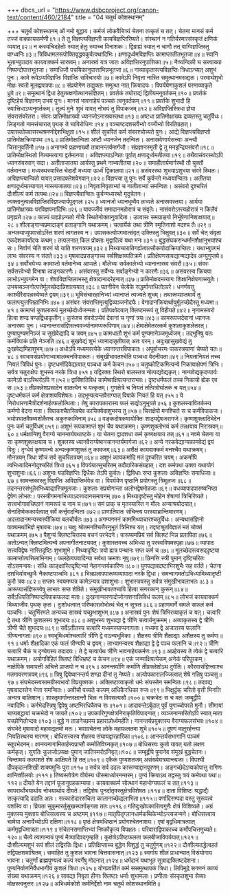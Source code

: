 +++
dbcs_url = "https://www.dsbcproject.org/canon-text/content/460/2184"
title = "04 चतुर्थं कोशस्थानम्"

+++
चतुर्थं कोशस्थानम्
ओं नमो बुद्धाय।
कर्मजं लोकवैचित्र्यं चेतना तत्कृतं च तत्। 
चेतना मानसं कर्म तज्जं वाक्कायकर्मणी॥१॥
ते तु विज्ञप्त्यविज्ञप्ती कायविज्ञप्तिरिष्यते। 
संस्थानं न गतिर्यस्मात्संस्कृतं क्षणिकं व्ययात्॥२॥
न कस्यचिदहेतोः स्यात् हेतुः स्याच्च विनाशकः। 
द्विग्राह्यं स्यात् न चाणौ तत् वाग्विज्ञप्तिस्तु वाग्ध्वनिः॥३॥
त्रिविधामलरूपोक्तिवृद्धयकुर्वत्पथादिभिः। 
क्षणादूर्ध्वमविज्ञप्तिः कामाप्तातीतभूतजा॥४॥
स्वानि भूतान्युपादाय कायवाक्कर्म सास्रवम्। 
अनास्रवं यत्र जातः अविज्ञप्तिरनुपात्तिका॥५॥
नैःष्यन्दिकी च सत्त्वाख्या निष्यन्दोपात्तभूतजा। 
समाधिजौ पचयिकानुपात्ताभिन्नभूतजा॥६॥
नाव्याकृतास्त्यविज्ञप्तिः त्रिधाऽन्व्यत् अशुभं पुनः। 
कामे रूपेऽप्यविज्ञप्तिः विज्ञप्तिः सविचारयोः॥७॥
कामेऽपि निवृता नास्ति समुत्थानमसद्यतः। 
परमार्थशुभो मोक्षः स्वतो मूलह्य्रपत्रपाः॥८॥
संप्रयोगेण तद्युक्ताः समुत्था नात् क्रियादयः। 
विपर्ययेणाकुशलं परमाव्याकृते ध्रुवे॥९॥
समुत्थानं द्विधा हेतुतत्‍क्षणोत्थानसंज्ञितम्। 
प्रवर्तकं तयोराद्यं द्वितीयमनुवर्तकम्॥१०॥
प्रवर्तकं दृष्टिहेयं विज्ञानम् उभयं पुनः। 
मानसं भावनाहेयं पञ्चकं त्वनुवर्तकम्॥११॥
प्रवर्तके शुभादौ हि स्यात्त्रिधाऽप्यनुवर्तकम्। 
तुल्यं मुनेः शुभं यावत् नोभयं तु विपाकजम्॥१२॥
अविज्ञप्तिस्त्रिधा ज्ञेया संवरासंवरेतरा। 
संवरः प्रातिमोक्षाख्यो ध्यानजोऽनास्रवस्तथा॥१३॥
अष्टधा प्रातिमोक्षाख्यः द्रव्यतस्तु चतुर्विधः। 
लिङ्गतो नामसंचारात् पृथक् ते चाविरोधिनः॥१४॥
पञ्चाष्टदशसर्वेभ्यो वर्ज्येभ्यो विरतिग्रहात्। 
उपासकोपवासस्थश्रमणोद्देशभिक्षुता॥१५॥
शीलं सुचरितं कर्म संवरश्चोच्यते पुनः। 
आद्ये विज्ञप्त्यविज्ञप्तो प्रातिमोक्षक्रियापथः॥१६॥
प्रातिमोक्षान्विता अष्टौ ध्यानजेन तदन्वितः। 
अनास्रवेणार्यसत्त्वाः अन्त्यौ चित्तानुवर्तिनौ॥१७॥
अनागम्ये प्रहाणाख्यौ तावानन्तर्यमार्गजौ। 
संप्रज्ञानस्मृती द्वे तु मन‍इन्द्रियसंवरौ॥१८॥
प्रातिमोक्षस्थितो नित्यमत्यागा द्वर्तमानया। 
अविज्ञप्त्याऽन्वितः पूर्वात् क्षणादूर्ध्वमतीतया॥१९॥
तथैवासंवरस्थोऽपि ध्यानसंवरवान् सदा। 
अतीताजातया आर्यस्तु प्रथमे नाभ्यतीतया॥२०॥
समाहीतार्यमार्गस्थौ तौ युक्तौ वर्तमानया। 
मध्यस्थस्यास्ति चेदादौ मध्यया ऊर्ध्वं द्विकालया॥२१॥
असंवरस्थः शुभयाऽशुभया संवरे स्थितः। 
अविज्ञप्त्यान्वितो यावत् प्रसादक्लेशवेगवान्॥२२॥
विज्ञप्त्या तु पुनः सर्वे कुर्वन्तो मध्ययान्विताः। 
अतीतया क्षणादूर्ध्वमात्यागात् नास्त्यजातया॥२३॥
निवृतानिवृताभ्यां च नातीताभ्यां समन्वितः। 
असंवरो दुश्चरितं दौःशील्यं कर्म तत्पथः॥२४॥
विज्ञप्त्यैवान्वितः कुर्वन्मध्यस्थो मृदुचेतनः। 
त्यक्तानुत्पन्नविज्ञप्तिरविज्ञप्त्यार्यपुद्‍गलः॥२५॥
ध्यानजो ध्यानभूम्यैव लभ्यते अनास्रवस्तया। 
आर्यया प्रातिमोक्षाख्यः परविज्ञपनादिभिः॥२६॥
यावज्जीवं समादानमहोरात्रं च संवृतेः। 
नासंवरोऽस्त्यहोरात्रं न किलैवं प्रगृह्यते॥२७॥
काल्यं ग्राह्योऽन्यतो नीचैः स्थितेनोक्तानुवादिता। 
उपवासः समग्राङ्गो निर्भूषेणानिशाक्षयात्॥२८॥
शीलाङ्गान्यप्रमादाङ्गं व्रताङ्गानि यथाक्रमम्। 
चत्वार्येकं तथा त्रीणि स्मृतिनाशो मदश्च तैः॥२९॥
अन्यस्याप्युपवासोऽस्ति शरणं त्वगतस्य न। 
उपासकत्वोपगमात्संवृत् उक्तिस्तु भिक्षुवत्॥३०॥
सर्वे चेत् संवृता एकदेशकार्यादयः कथम्। 
तत्‍पलनात् किल प्रोक्ताः मृद्वादित्वं यथा मनः॥३१॥
बुद्धसंघकरान्धर्मानशैक्षानुभयांश्च सः। 
निर्वाणं चेति शरणं यो याति शरणत्रयम्॥३२॥
मिथ्याचारातिगर्ह्यत्वात्सौकर्यादाक्रियाप्तितः।
यथाभ्युपगमं लाभः संवरस्य न संतते॥३३॥
मृषावादप्रसङ्गाच्च सर्वशिक्षाव्यतिक्रमे। 
प्रतिक्षेपणसावद्यान्मद्यादेव अन्युगुप्तये॥३४॥
सर्वोभयेभ्यः कामाप्तो वर्तमानेभ्य आप्यते। 
मौलेभ्यः सर्वकालेभ्यो ध्यानानास्रव संवरौ॥३५॥
संवरः सर्वसत्त्वेभ्यो विभाषा त्वङ्गकारणैः। 
असंवरस्तु सर्वेभ्यः सर्वाङ्गेभ्यो न कारणैः॥३६॥
असंवरस्य क्रियया लाभोऽभ्युपगमेन वा। 
शेषाविज्ञप्तिलाभस्तु क्षेत्रादानादरेहनात्॥३७॥
प्रातिमोक्षदमत्यागः शिक्षानिक्षेपणाच्च्युतेः। 
उभयव्यञ्जनोत्पत्तेर्मूलच्छेदान्निशात्ययात्॥३८॥
पतनीयेन चेत्येके सद्धर्मान्तधितोऽपरे। 
धनर्णवत्तु काश्मीरैरापन्नस्येष्यते द्वयम्॥३९॥
भूमिसंचारहानिभ्यां ध्यानाप्तं त्यज्यते शुभम्। 
तथारूप्याप्तमार्यं तु फलाप्त्युत्तप्तिहानिभिः॥४०॥
असंवरः संवराप्तिमृत्युद्विव्यञ्जनोदयैः। 
वेगादानक्रियार्थायुर्मूलच्छेदैस्तु मध्यमा॥४१॥
कामाप्तं कुशलारूपं मूलच्छेदोर्ध्वजन्मतः। 
प्रतिपक्षोदयात् क्लिष्टमरूपं तु विहीयते॥४२॥
नृणामसंवरो हित्वा शण्ढ पण्डद्विधाकृतीन्। 
कुरूंश्च संवरोऽप्येवं देवानां च नृणां त्रयः॥४३॥
कामरूपजदेवानां ध्यानजः अनास्रवः पुनः। 
ध्यानान्तरासंज्ञिसत्त्ववर्ज्यानामप्यरूपिणाम्॥४४॥
क्षेमाक्षेमेतरत्कर्म कुशलाकुशलेतरत्। 
पुण्यापुण्यमनिञ्जं च सुखेवेद्यादि च त्रयम्॥४५॥
कामधातौ शुभं कर्म पुण्यमानेञ्जमूर्ध्वजम्। 
तद्‍भूमिषु यतः कर्मविपाकं प्रति नेञ्जति॥४६॥
सुखवेद्यं शुभं ध्यानादातृतीयात् अतः परम्। 
अदुःखासुखवेद्यं तु दुःखवेद्यमिहाशुभम्॥४७॥
अधोऽपि मध्यमस्त्येके ध्यानान्तरविपाकतः। 
अपूर्वाचरमः पाकस्त्रयाणां चेष्यते यतः॥४८॥
स्वभावसंप्रयोगाभ्यामालम्बनविपाकतः। 
संमुखीभावतश्चेति पञ्चधा वेदनीयता॥४९॥
नियतानियतं तच्च नियतं त्रिविधं पुनः। 
दृष्टधर्मादिवेद्यत्वात् पञ्चधा कर्म केचन॥५०॥
चतुष्कोटिकमित्यन्ये निकायाक्षेपणं त्रिभिः। 
सर्वत्र चतुराक्षेपः शुभस्य नरके त्रिधा॥५१॥
यद्विरक्तः स्थिरो बालस्तत्र नोत्पद्यवेद्यकृत्। 
नान्यवेद्यकृदप्यार्यः कामेऽग्रे वाऽस्थिरोऽपि न॥५२॥
द्वाविंशतिविधं कामेष्वाक्षिपत्यन्तराभवः। 
दृष्टधर्मफलं तच्च निकायो ह्येक एव सः॥५३॥
तीव्रक्लेशप्रसादेन सातत्येन च यत्कृतम्। 
गुणक्षेत्रे च नियतं तत्पित्रोर्घातकं च यत्॥५४॥
दृष्टधर्मफलं कर्म क्षेत्राशयविशेषतः। 
तद्‍भूम्यत्यन्तवैराग्यात् विपाके नियतं हि यत्॥५५॥
ये निरोधारणामैत्रीदर्शनार्हत्फलोत्थिताः। 
तेषु कारापकारास्य फलं सद्योऽनुभूयते॥५६॥
कुशलस्यावितर्कस्य कर्मणो वेदना मता। 
विपाकश्चैतसिक्येव कायिक्येवाशुभस्य तु॥५७॥
चित्तक्षेपो मनश्चित्ते स च कर्मविपाकजः। 
भयोपघातवैषम्यशोकैश्च अकुरुकामिनाम्॥५८॥
वङ्कदोषकषायोक्तिः शाठ्‍यद्वेषजरागजे। 
कृष्णशुक्लादिभेदेन पुनः कर्म चतुर्विधम्॥५९॥
अशुभं रूपकामाप्तं शुभं चैव यथाक्रमम्। 
कृष्णशुक्लोभयं कर्म तत्क्षयाय निरास्रवम्॥६०॥
धर्मक्षान्तिषु वैराग्ये चानन्तर्यपथाष्टके। 
या चेतना द्वादशधा कर्म कृष्णक्षयाय तत्॥६१॥
नवमे चेतना या सा कृष्णशुक्लक्षयाय च। 
शुक्लस्य ध्यानवैराग्येष्वन्त्यानन्तर्यमार्गजा॥६२॥
अन्ये नरकवेद्यान्यकामवेद्यं द्वयं विदुः। 
दृग्धेयं कृष्णमन्ये अन्यत्कृष्णशुक्लं तु कामजम्॥६३॥
अशैक्षं कायवाक्कर्म मनश्चैव यथाक्रमम्। 
मौनत्रयम् त्रिधा शौचं सर्व सुचरितत्रयम्॥६४॥
अशुभं कायकर्मादि मतं दुश्चरित त्रयम्। 
अकर्मापि त्वभिध्यादिमनोदुश्चरितं त्रिधा॥६५॥
विपर्ययात्सुचरितम् तदौदारिकसंग्रहात्। 
दश कर्मपथा उक्ता यथायोगं शुभाशुभाः॥६६॥
अशुभाः षडविज्ञप्तिः द्विधैकः तेऽपि कुर्वतः। 
द्विविधाः सप्त कुशलाः अविज्ञप्तिः समाधिजाः॥६७॥
सामन्तकास्तु विज्ञप्तिः अविज्ञप्तिर्भवेन्न वा। 
विपर्ययेण पृष्ठानि प्रयोगस्तु त्रिमूलजः॥६८॥
तदनन्तरसंभूतेरभिध्याद्यास्त्रिमूलजाः। 
कुशलाः सप्रयोगान्ता अलोभद्वेषमोहजाः॥६९॥
वधव्यापादपारुष्यनिष्ठा द्वेषेण लोभतः। 
परस्त्रीगमनाभिध्याऽदत्तादानसमापनम्॥७०॥
मिथ्यादृष्टेस्तु मोहेन शेषाणां त्रिभिरिष्यते। 
सत्त्वभोगावधिष्ठानं नामरूपं च नाम च॥७१॥
समं प्राक् च मृतस्यास्ति न मौलः अन्याश्रयोदयात्। 
सेनादिष्वेककार्यत्वात् सर्वे कर्त्तृवदन्विताः॥७२॥
प्राणातिपातः संचिन्त्य परस्याभ्रान्तिमारणम्। 
अदत्तादानमन्यस्वस्वीक्रिया बलचौर्यतः॥७३॥
अगम्यगमनं काममिथ्याचारश्चतुर्विधः। 
अन्यथासंज्ञिनो वाक्यमर्थाभिज्ञे मृषावचः॥७४॥
चक्षुः श्रोतमनश्चित्तैरनुभूतं त्रिभिश्च यत्। 
तद्दष्टश्रुतविज्ञातं मतं चोक्तं यथाक्रमम्॥७५॥
पैशुन्यं क्लिष्टचित्तस्य वचनं परभेदने। 
पारूष्यमप्रियं सर्व क्लिष्टं भिन्न प्रलापिता॥७६॥
अतोऽन्यत् क्लिष्टमित्यन्ये लपनागीतनाट्यवत्। 
कुशास्तवच्च अभिध्या तु परस्वविषमस्पृहा॥७७॥
व्यापादः सत्त्वविद्वेषः नास्तिदृष्टिः शुभाशुभे। 
मिथ्यादृष्टिः त्रयो ह्यत्र पन्थानः सप्त कर्म च॥७८॥
मूलच्छेदस्त्वसद्‍दृष्टया कामाप्तोत्पत्तिलाभिनाम्। 
फलहेत्वपवादिन्या सर्वथा क्रमशः नृषु॥७९॥
छिनत्ति स्त्री पुमान् दृष्टिचरितः सोऽसमन्वयः। 
संधिः काङ्क्षास्तिदृष्टिभ्यां नेहानन्तर्यकारिणः॥८०॥
युगपद्यावदष्टाभिरशुभैः सह वर्तते। 
चेतना दशभिर्यावच्छुभैः नैकाष्टपञ्चभिः॥८१॥
भिन्नप्रलापपारूष्यव्यापादा नरके द्विधा। 
समन्वागमतोऽभिध्यामिथ्यादृष्टी कुरौ त्रयः॥८२॥
सप्तमः स्वयमप्यत्र कामेऽन्यत्र दशाशुभाः। 
शुभास्त्रयस्तु सर्वत्र संमुखीभावलाभतः॥८३॥
आरूप्यासंज्ञिसत्त्वेषु लाभतः सप्त शेषिते। 
संमुखीभावतश्चापि हित्वा सनरकान् कुरून्॥८४॥
सर्वेऽधिपतिनिष्यन्दविपाकफलदा मताः। 
दुःखनान्मारणादोजोनाशनात्त्रिविधं फलम्॥८५॥
लोभजं कायवाक्कर्म मिथ्याजीवः पृथक् कृतः। 
दुःशोधत्वात् परिष्कारलोभोत्थं चेत् न सूत्रतः॥८६॥
प्रहाणमार्गे समले सफलं कर्म पञ्चभिः। 
चतुर्भिरमले अन्यच्च सास्रवं यच्छुभाशुभम्॥८७॥
अनास्रवं पुनः शेषं त्रिभिरव्याकृतं च यत्। 
चत्वारि द्वे तथा त्रीणि कुशलस्य शुभादयः॥८८॥
अशुभस्य शुभाद्या द्वे त्रीणि चत्वार्यनुक्रमम्। 
अव्याकृतस्य द्वे त्रीणि त्रीणी चैते शुभादयः॥८९॥
सर्वेऽतीतस्य चत्वारि मध्यमस्याप्यनागताः। 
मध्यमा द्वे अजातस्य फलानि त्रीण्यनागताः॥९०॥
स्वभूमिधर्माश्चत्वारि त्रीणि द्वे वाऽन्यभूमिकाः। 
शैक्षस्य त्रीणि शैक्षाद्याः अशैक्षस्य तु कर्मणः॥९१॥
धर्माः शैक्षादिका एकं फलं त्रीण्यपि च द्वयम्। 
ताभ्यामन्यस्य शैक्षाद्या द्वे द्वे पञ्च फलानि च॥९२॥
त्रीणि चत्वारि चैकं च दृग्घेयस्य तदादयः। 
ते द्वे चत्वार्यथ त्रीणि भावनाहेयकर्मणः॥९३॥
अप्रहेयस्य ते त्वेकं द्वे चत्वारि यथाक्रमम्। 
अयोगविहितं क्लिष्टं विधिभ्रष्टं च केचन॥९४॥
एकं जन्माक्षिपत्येकम् अनेकं परिपूरकम्। 
नाक्षेपिके समापत्ती अचित्ते प्राप्तयो न च॥९५॥
आनन्तर्याणि कर्माणि तीव्रक्लेशोऽथ दुर्गतिः। 
कौरवासंज्ञित्त्वाश्च मतमावरणत्रयम्॥९६॥
त्रिषु द्विपेष्वानन्तर्य शण्ढा दीनां तु नेष्यते। 
अल्पोपकारालज्जित्वात् शेषे गतिषु पञ्चसु॥९७॥
संघभेदस्त्वसामग्रीस्वभावो विप्रयुक्तकः। 
अक्लिष्टाव्याकृतो धर्मः संघस्तेन समन्वितः॥९८॥
तदवद्य मृषावादस्तेन भेत्ता समन्वितः। 
अवीचौ पच्यते कल्पम् अधिकैरधिका रुजः॥९९॥
भिक्षुर्दृक् चरितो वृत्ती भिनत्ति अन्यत्र बालिशान्। 
शास्तृमार्गान्तरक्षान्तौ भिन्नः न विवसत्यसौ॥१००॥
चक्रभेदः स च मतः जम्बूद्वीपे नवादिभिः। 
कर्मभेदस्त्रिषु द्विपेषु अष्टभिरधिकैश्च सः॥१०१॥
आदावन्तेऽर्बुदात् पूर्वं युगाच्चोपरते मुनौ। 
सीमायां चाप्यबद्धायां चक्रभेदो न जायते॥१०२॥
उपकारिगुणक्षेत्रनिराकृतिविपादनात्।
व्यञ्जनान्तरितोऽपि स्यात् माता यच्छोणितोभ्दवः॥१०३॥
बुद्धे न ताडनेच्छस्य प्रहारान्नोर्ध्वमर्हति। 
नानन्तर्यप्रयुक्तस्य वैराग्यफलसंभवः॥१०४॥
संघभेदे मृषावादो महावद्यतमो मतः। 
भवाग्रचेतना लोके महाफलतमा शुभे॥१०५॥
दूषणं मातुरर्हन्त्या नियतिस्थस्य मारणम्। 
बोधिसत्त्वस्य शैक्षस्य संघायद्वारहारिका॥१०६॥
आनन्तर्यसभागानि पञ्चमं स्तूपभेदनम्। 
क्षान्त्यनागामितार्हत्त्वप्राप्तौ कर्मातिविघ्नकृत्॥१०७॥
बोधिसत्त्वः कुतो यावत् यतो लक्षण कर्मकृत्। 
सुगतिः कुलजोऽव्यक्षः पुमान् जातिस्मरोऽनिवृत्॥१०८॥
जम्बूद्वीपे पुमानेव संमुखं बुद्धचेतनः। 
चिन्तामयं कल्पशते शेष आक्षिपते हि तत्॥१०९॥
एकैकं पुण्यशतजम् असंख्येयत्रयान्त्यजाः। 
विपश्यी दीपकृदत्नशिखी शाक्यमुनिः पुरा॥११०॥
सर्वत्र सर्व ददतः कारूण्याद्दानपूरणम्। 
अङ्गच्छेदेऽप्यकोपात्तु रागिणः क्षान्तिशीलयोः॥१११॥
तिष्यस्तोत्रेण वीर्यस्य धीसमाध्योरनन्तरम्। 
पुण्यं क्रियाऽथ तद्वस्तु त्रयं कर्मपथा यथा॥११२॥
दीयते येन तद्दानं पूजानुग्रहकाम्यया। 
कायवाक्कर्म सोत्थानं महाभोग्यफलं च तत्॥११३॥
स्वपरार्थोभयार्थाय नोभयार्थाय दीयते। 
तद्विशेषः पुनर्दातृवस्तुक्षेत्रविशेषतः॥११४॥
दाता विशिष्टः श्रद्धाद्यैः सत्‍कृत्यादि ददाति अतः। 
सत्कारोदाररुचिता कालानाच्छेद्यलाभिता॥११५॥
वर्णादिसम्पदा वस्तु सुरूपत्वं यशस्वि वा। 
प्रियता सुकुमारर्तुसुखस्पर्शाङ्गता ततः॥११६॥
गतिदुःखोपकारित्वगुणैः क्षेत्रं विशिष्यते। 
अग्रं मुक्तस्य मुक्ताय बोधिसत्त्वस्य च अष्टमम्॥११७॥
मातृपितृग्लानधार्मकथिकेभ्योऽन्त्यजन्मने। 
बोधिसत्त्वाय चामेया अनार्येभ्योऽपि दक्षिणा॥११८॥
पृष्ठं क्षेत्रमधिष्ठानं प्रयोगश्चेतनाशयः। 
एषां मृद्वधिमात्रत्वात् कर्ममृद्वधिमात्रता॥११९॥
संचेतनसमाप्तिभ्यां निष्क्रौकृत्य विपक्षतः। 
परिवाराद्विपाकाच्च कर्मोपचित्तमुच्यते॥१२०॥
चैत्ये त्यागान्वयं पुण्यं मैत्र्यादिवदगृण्हति। 
कुक्षेत्रेऽपीष्टफलता फलबीजाविपर्ययात्॥१२१॥
दौःशील्यमशुभं रूपं शीलं तद्विरतिः द्विधा। 
प्रतिक्षिप्ताच्च बुद्धेन विशुद्धं तु चतुर्गुणम्॥१२२॥
दौःशील्यतद्धेत्वहतं तद्विपक्षशमाश्रितम्। 
समाहितं तु कुशलं भावना चित्तवासनात्॥१२३॥
स्वर्गाय शीलं प्राधान्यात् विसंयोगाय भावना। 
चतुर्णां ब्राह्मपुण्यत्वं कल्पं स्वर्गेषु मोदनात्॥१२४॥
धर्मदानं यथाभूत सूत्राद्यक्लिष्टदेशना। 
पुण्यनिर्वाणनिर्वेधभागीयं कुशलं त्रिधा॥१२५॥
योगप्रवर्तितं कर्म ससमुत्थापकं त्रिधा। 
लिपिमुद्रे सगणनं काव्यं संख्या यथाक्रमम्॥१२६॥
सावद्या निवृता हीनाः क्लिष्टाः धर्माः शुभामलाः। 
प्रणीताः संस्कृतशुभा सेव्याः मोक्षस्त्वनुत्तरः॥१२७॥
अभिधर्मकोशे कर्मनिर्द्देशो नाम 
चतुर्थ कोशस्थानमिति॥
